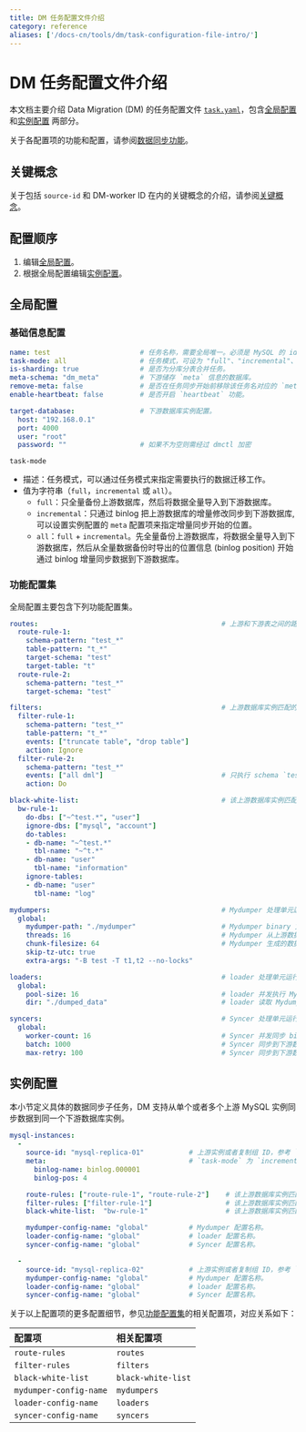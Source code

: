 ```yaml
---
title: DM 任务配置文件介绍
category: reference
aliases: ['/docs-cn/tools/dm/task-configuration-file-intro/']
---
```


# DM 任务配置文件介绍

本文档主要介绍 Data Migration (DM) 的任务配置文件 [`task.yaml`](https://github.com/pingcap/dm/blob/master/dm/master/task.yaml)，包含[全局配置](#全局配置) 和[实例配置](#实例配置) 两部分。

关于各配置项的功能和配置，请参阅[数据同步功能](/v3.0/reference/tools/data-migration/features/overview.md)。

## 关键概念

关于包括 `source-id` 和 DM-worker ID 在内的关键概念的介绍，请参阅[关键概念](/v3.0/reference/tools/data-migration/configure/overview.md#关键概念)。

## 配置顺序

1. 编辑[全局配置](#全局配置)。
2. 根据全局配置编辑[实例配置](#实例配置)。

## 全局配置

### 基础信息配置

```yaml
name: test                      # 任务名称，需要全局唯一。必须是 MySQL 的 identifier 支持的字符, 只能包括字母数字、下划线、美元。
task-mode: all                  # 任务模式，可设为 "full"、"incremental"、"all"。
is-sharding: true               # 是否为分库分表合并任务。
meta-schema: "dm_meta"          # 下游储存 `meta` 信息的数据库。
remove-meta: false              # 是否在任务同步开始前移除该任务名对应的 `meta`（`checkpoint` 和 `onlineddl`）。
enable-heartbeat: false         # 是否开启 `heartbeat` 功能。

target-database:                # 下游数据库实例配置。
  host: "192.168.0.1"
  port: 4000
  user: "root"
  password: ""                  # 如果不为空则需经过 dmctl 加密
```

`task-mode`

- 描述：任务模式，可以通过任务模式来指定需要执行的数据迁移工作。
- 值为字符串（`full`，`incremental` 或 `all`）。
    - `full`：只全量备份上游数据库，然后将数据全量导入到下游数据库。
    - `incremental`：只通过 binlog 把上游数据库的增量修改同步到下游数据库, 可以设置实例配置的 `meta` 配置项来指定增量同步开始的位置。
    - `all`：`full` + `incremental`。先全量备份上游数据库，将数据全量导入到下游数据库，然后从全量数据备份时导出的位置信息 (binlog position) 开始通过 binlog 增量同步数据到下游数据库。

### 功能配置集

全局配置主要包含下列功能配置集。

```yaml
routes:                                             # 上游和下游表之间的路由 table routing 规则集。
  route-rule-1:
    schema-pattern: "test_*"
    table-pattern: "t_*"
    target-schema: "test"
    target-table: "t"
  route-rule-2:
    schema-pattern: "test_*"
    target-schema: "test"

filters:                                            # 上游数据库实例匹配的表的 binlog event filter 规则集。
  filter-rule-1:
    schema-pattern: "test_*"
    table-pattern: "t_*"
    events: ["truncate table", "drop table"]
    action: Ignore
  filter-rule-2:
    schema-pattern: "test_*"
    events: ["all dml"]                             # 只执行 schema `test_*` 下面所有的 DML event。
    action: Do

black-white-list:                                   # 该上游数据库实例匹配的表的 black & white list 过滤规则集。
  bw-rule-1:
    do-dbs: ["~^test.*", "user"]
    ignore-dbs: ["mysql", "account"]
    do-tables:
    - db-name: "~^test.*"
      tbl-name: "~^t.*"
    - db-name: "user"
      tbl-name: "information"
    ignore-tables:
    - db-name: "user"
      tbl-name: "log"

mydumpers:                                          # Mydumper 处理单元运行配置参数。
  global:
    mydumper-path: "./mydumper"                     # Mydumper binary 文件地址，这个无需设置，会由 Ansible 部署程序自动生成。
    threads: 16                                     # Mydumper 从上游数据库实例导出数据的线程数量。
    chunk-filesize: 64                              # Mydumper 生成的数据文件大小，单位为 MB。
    skip-tz-utc: true
    extra-args: "-B test -T t1,t2 --no-locks"

loaders:                                            # loader 处理单元运行配置参数。
  global:
    pool-size: 16                                   # loader 并发执行 Mydumper 的 SQL 文件的线程数量。
    dir: "./dumped_data"                            # loader 读取 Mydumper 输出文件的地址，同实例对应的不同任务必须不同（Mydumper 会根据这个地址输出 SQL 文件）。

syncers:                                            # Syncer 处理单元运行配置参数。
  global:
    worker-count: 16                                # Syncer 并发同步 binlog event 的线程数量。
    batch: 1000                                     # Syncer 同步到下游数据库的一个事务批次 SQL 语句数。
    max-retry: 100                                  # Syncer 同步到下游数据库出错的事务的重试次数（仅限于 DML 操作）。
```

## 实例配置

本小节定义具体的数据同步子任务，DM 支持从单个或者多个上游 MySQL 实例同步数据到同一个下游数据库实例。

```yaml
mysql-instances:
  -
    source-id: "mysql-replica-01"           # 上游实例或者复制组 ID，参考 `inventory.ini` 的 `source_id` 或者 `dm-master.toml` 的 `source-id` 配置。
    meta:                                   # `task-mode` 为 `incremental` 且下游数据库的 `checkpoint` 不存在时 binlog 同步开始的位置; 如果 checkpoint 存在，则以 `checkpoint` 为准。
      binlog-name: binlog.000001
      binlog-pos: 4

    route-rules: ["route-rule-1", "route-rule-2"]    # 该上游数据库实例匹配的表到下游数据库的 table routing 规则名称。
    filter-rules: ["filter-rule-1"]                  # 该上游数据库实例匹配的表的 binlog event filter 规则名称。
    black-white-list:  "bw-rule-1"                   # 该上游数据库实例匹配的表的 black & white list 过滤规则名称。

    mydumper-config-name: "global"          # Mydumper 配置名称。
    loader-config-name: "global"            # loader 配置名称。
    syncer-config-name: "global"            # Syncer 配置名称。

  -
    source-id: "mysql-replica-02"           # 上游实例或者复制组 ID，参考 `inventory.ini` 的 `source_id` 或者 `dm-master.toml` 的 `source-id` 配置。
    mydumper-config-name: "global"          # Mydumper 配置名称。
    loader-config-name: "global"            # loader 配置名称。
    syncer-config-name: "global"            # Syncer 配置名称。
```

关于以上配置项的更多配置细节，参见[功能配置集](#功能配置集)的相关配置项，对应关系如下：

| 配置项 | 相关配置项 |
| :------ | :------------------ |
| `route-rules` | `routes` |
| `filter-rules` | `filters` |
| `black-white-list` | `black-white-list` |
| `mydumper-config-name` | `mydumpers` |
| `loader-config-name` | `loaders` |
| `syncer-config-name` | `syncers`  |
